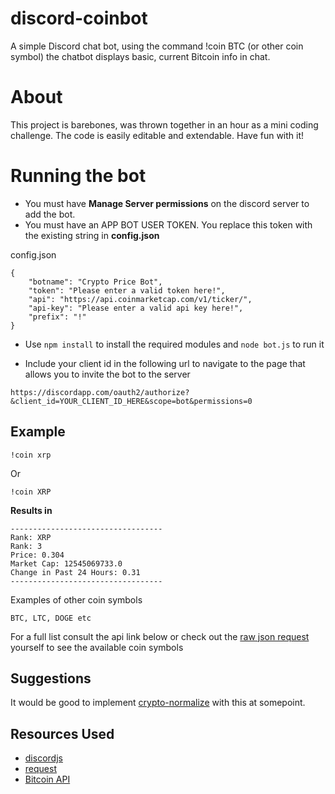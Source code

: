 # discord-coinbot
A simple Discord chat bot, using the command !coin BTC (or other coin symbol) the chatbot displays basic, current Bitcoin info in chat.

# About

This project is barebones, was thrown together in an hour as a mini coding challenge. The code is easily editable and extendable. Have fun with it!

# Running the bot

* You must have **Manage Server permissions** on the discord server to add the bot.
* You must have an APP BOT USER TOKEN. You replace this token with the existing string in **config.json**

config.json

```` 
{
    "botname": "Crypto Price Bot",
    "token": "Please enter a valid token here!",
    "api": "https://api.coinmarketcap.com/v1/ticker/",
    "api-key": "Please enter a valid api key here!",
    "prefix": "!"
}
````

* Use ```` npm install ```` to install the required modules and ```` node bot.js ```` to run it

* Include your client id in the following url to navigate to the page that allows you to invite the bot to the server

````https://discordapp.com/oauth2/authorize?&client_id=YOUR_CLIENT_ID_HERE&scope=bot&permissions=0````

## Example

````
!coin xrp
````

Or

````
!coin XRP
````

**Results in**

````
----------------------------------
Rank: XRP 
Rank: 3 
Price: 0.304 
Market Cap: 12545069733.0 
Change in Past 24 Hours: 0.31 
----------------------------------
````

Examples of other coin symbols

````
BTC, LTC, DOGE etc
````

For a full list consult the api link below or check out the [raw json request](https://api.coinmarketcap.com/v1/ticker/) yourself to see the available coin symbols 

## Suggestions

It would be good to implement [crypto-normalize](https://www.npmjs.com/package/crypto-normalize) with this at somepoint.

## Resources Used

* [discordjs](https://discord.js.org/#/)
* [request](https://github.com/request/request)
* [Bitcoin API](https://coinmarketcap.com/api/)
